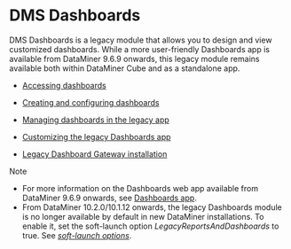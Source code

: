 # DMS Dashboards

DMS Dashboards is a legacy module that allows you to design and view customized dashboards. While a more user-friendly Dashboards app is available from DataMiner 9.6.9 onwards, this legacy module remains available both within DataMiner Cube and as a standalone app.

- [Accessing dashboards](Accessing_dashboards.md)

- [Creating and configuring dashboards](Creating_and_configuring_dashboards1.md#creating-and-configuring-dashboards)

- [Managing dashboards in the legacy app](Managing_dashboards_in_the_legacy_app.md)

- [Customizing the legacy Dashboards app](Customizing_the_legacy_Dashboards_app.md)

- [Legacy Dashboard Gateway installation](Legacy_Dashboard_Gateway_installation.md)

> [!NOTE]
> -  For more information on the Dashboards web app available from DataMiner 9.6.9 onwards, see [Dashboards app](../newR_D/newR_D.md#dashboards-app).
> -  From DataMiner 10.2.0/10.1.12 onwards, the legacy Dashboards module is no longer available by default in new DataMiner installations. To enable it, set the soft-launch option *LegacyReportsAndDashboards* to true. See *[soft-launch options](https://community.dataminer.services/documentation/soft-launch-options/)*.
>
